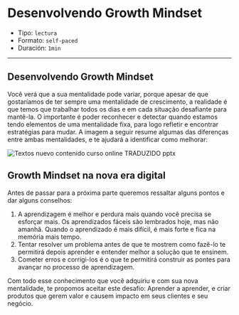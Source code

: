 # Desenvolvendo Growth Mindset

* Tipo: `lectura`
* Formato: `self-paced`
* Duración: `1min`

***

## Desenvolvendo Growth Mindset

Você verá que a sua mentalidade pode variar, porque apesar de que gostaríamos de
ter sempre uma mentalidade de crescimento, a realidade é que temos que trabalhar
todos os dias e em cada situação desafiante para mantê-la. O importante é poder
reconhecer e detectar quando estamos tendo elementos de uma mentalidade fixa,
para logo refletir e encontrar estratégias para mudar.
A imagem a seguir resume algumas das diferenças entre ambas mentalidades, e te
ajudará a identificar como melhorar:

![Textos nuevo contenido curso online TRADUZIDO pptx](https://user-images.githubusercontent.com/42012372/70255383-ae77cd00-1754-11ea-914c-6d38b7d2b617.png)

## Growth Mindset na nova era digital

Antes de passar para a próxima parte queremos ressaltar alguns pontos e dar
alguns conselhos:

1. A aprendizagem é melhor e perdura mais quando você precisa se esforçar mais.
Os aprendizados fáceis são lembrados hoje, mas não amanhã. Quando o aprendizado
é mais difícil, é mais forte e fica na memória mais tempo.
2. Tentar resolver um problema antes de que te mostrem como fazê-lo te permitirá
depois aprender e entender melhor a solução que te ensinem.
3. Cometer erros e corrigi-los é o que te permitirá construir as pontes para
avançar no processo de aprendizagem.

Com todo esse conhecimento que você adquiriu e com sua nova mentalidade, te
propomos aceitar este desafio: Aprender a aprender, e criar produtos que gerem
valor e causem impacto em seus clientes e seu negócio.
